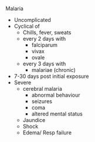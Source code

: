 Malaria
- Uncomplicated
- Cyclical of
	- Chills, fever, sweats
	- every 2 days with
		- falciparum
		- vivax
		- ovale
	- every 3 days with
		- malariae (chronic)
- 7-30 days post initial exposure
- Severe
	- cerebral malaria
		- abnormal behaviour
		- seizures
		- coma
		- altered mental status
	- Jaundice
	- Shock
	- Edema/ Resp failure